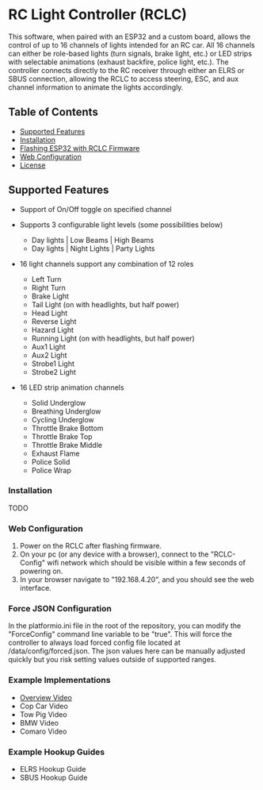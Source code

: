 # RC Light Controller (RCLC)

This software, when paired with an ESP32 and a custom board, allows the control of up to 16 channels of lights intended for an RC car. All 16 channels can either be role-based lights (turn signals, brake light, etc.) or LED strips with selectable animations (exhaust backfire, police light, etc.). The controller connects directly to the RC receiver through either an ELRS or SBUS connection, allowing the RCLC to access steering, ESC, and aux channel information to animate the lights accordingly.

## Table of Contents

- [Supported Features](#supported-features)
- [Installation](#installation)
- [Flashing ESP32 with RCLC Firmware](#flashing-esp32-with-rclc-firmware)
- [Web Configuration](#web-configuration)
- [License](#license)

## Supported Features
 - Support of On/Off toggle on specified channel
 - Supports 3 configurable light levels (some possibilities below)
   - Day lights | Low Beams | High Beams
   - Day lights | Night Lights | Party Lights
 - 16 light channels support any combination of 12 roles
   - Left Turn
   - Right Turn
   - Brake Light
   - Tail Light (on with headlights, but half power)
   - Head Light
   - Reverse Light
   - Hazard Light
   - Running Light (on with headlights, but half power)
   - Aux1 Light
   - Aux2 Light
   - Strobe1 Light
   - Strobe2 Light
     
- 16 LED strip animation channels
  - Solid Underglow
  - Breathing Underglow
  - Cycling Underglow
  - Throttle Brake Bottom
  - Throttle Brake Top
  - Throttle Brake Middle
  - Exhaust Flame
  - Police Solid
  - Police Wrap
   

### Installation
 TODO

### Web Configuration
  1.  Power on the RCLC after flashing firmware.
  2.  On your pc (or any device with a browser), connect to the "RCLC-Config" wifi network which should be visible within a few seconds of powering on.
  3.  In your browser navigate to "192.168.4.20", and you should see the web interface.
  
### Force JSON Configuration
 In the platformio.ini file in the root of the repository, you can modify the "ForceConfig" command line variable to be "true".  This will force the controller to always load forced config file located at /data/config/forced.json.  The json values here can be manually adjusted quickly but you risk setting values outside of supported ranges.

### Example Implementations
- [Overview Video](https://youtu.be/ARDWy_AEoaI?si=Mk2jUiTP16_hjR4u)
- Cop Car Video
- Tow Pig Video
- BMW Video
- Comaro Video

### Example Hookup Guides
- ELRS Hookup Guide
- SBUS Hookup Guide
